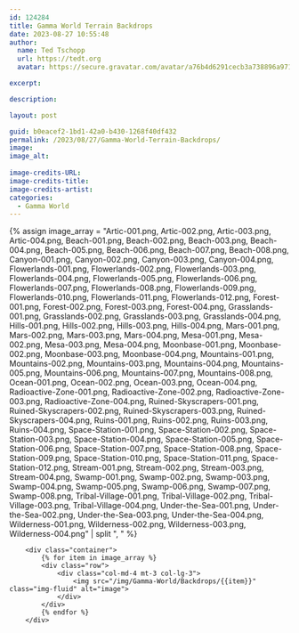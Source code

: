 ```yaml
---
id: 124284
title: Gamma World Terrain Backdrops
date: 2023-08-27 10:55:48
author:
  name: Ted Tschopp
  url: https://tedt.org
  avatar: https://secure.gravatar.com/avatar/a76b4d6291cecb3a738896a971bfb903?s=512&d=mp&r=g

excerpt: 

description: 

layout: post

guid: b0eacef2-1bd1-42a0-b430-1268f40df432
permalink: /2023/08/27/Gamma-World-Terrain-Backdrops/
image: 
image_alt: 
  
image-credits-URL: 
image-credits-title: 
image-credits-artist: 
categories:
  - Gamma World
---
```


{% assign image_array = "Artic-001.png, Artic-002.png, Artic-003.png, Artic-004.png, Beach-001.png, Beach-002.png, Beach-003.png, Beach-004.png, Beach-005.png, Beach-006.png, Beach-007.png, Beach-008.png, Canyon-001.png, Canyon-002.png, Canyon-003.png, Canyon-004.png, Flowerlands-001.png, Flowerlands-002.png, Flowerlands-003.png, Flowerlands-004.png, Flowerlands-005.png, Flowerlands-006.png, Flowerlands-007.png, Flowerlands-008.png, Flowerlands-009.png, Flowerlands-010.png, Flowerlands-011.png, Flowerlands-012.png, Forest-001.png, Forest-002.png, Forest-003.png, Forest-004.png, Grasslands-001.png, Grasslands-002.png, Grasslands-003.png, Grasslands-004.png, Hills-001.png, Hills-002.png, Hills-003.png, Hills-004.png, Mars-001.png, Mars-002.png, Mars-003.png, Mars-004.png, Mesa-001.png, Mesa-002.png, Mesa-003.png, Mesa-004.png, Moonbase-001.png, Moonbase-002.png, Moonbase-003.png, Moonbase-004.png, Mountains-001.png, Mountains-002.png, Mountains-003.png, Mountains-004.png, Mountains-005.png, Mountains-006.png, Mountains-007.png, Mountains-008.png, Ocean-001.png, Ocean-002.png, Ocean-003.png, Ocean-004.png, Radioactive-Zone-001.png, Radioactive-Zone-002.png, Radioactive-Zone-003.png, Radioactive-Zone-004.png, Ruined-Skyscrapers-001.png, Ruined-Skyscrapers-002.png, Ruined-Skyscrapers-003.png, Ruined-Skyscrapers-004.png, Ruins-001.png, Ruins-002.png, Ruins-003.png, Ruins-004.png, Space-Station-001.png, Space-Station-002.png, Space-Station-003.png, Space-Station-004.png, Space-Station-005.png, Space-Station-006.png, Space-Station-007.png, Space-Station-008.png, Space-Station-009.png, Space-Station-010.png, Space-Station-011.png, Space-Station-012.png, Stream-001.png, Stream-002.png, Stream-003.png, Stream-004.png, Swamp-001.png, Swamp-002.png, Swamp-003.png, Swamp-004.png, Swamp-005.png, Swamp-006.png, Swamp-007.png, Swamp-008.png, Tribal-Village-001.png, Tribal-Village-002.png, Tribal-Village-003.png, Tribal-Village-004.png, Under-the-Sea-001.png, Under-the-Sea-002.png, Under-the-Sea-003.png, Under-the-Sea-004.png, Wilderness-001.png, Wilderness-002.png, Wilderness-003.png, Wilderness-004.png" | split ", " %}


        <div class="container">
            {% for item in image_array %}
            <div class="row">
                <div class="col-md-4 mt-3 col-lg-3">
                    <img src="/img/Gamma-World/Backdrops/{{item}}" class="img-fluid" alt="image">
                </div>
            </div>
            {% endfor %}
        </div>
